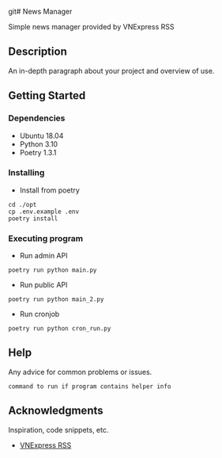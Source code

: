 git# News Manager

Simple news manager provided by VNExpress RSS

## Description

An in-depth paragraph about your project and overview of use.

## Getting Started

### Dependencies

* Ubuntu 18.04
* Python 3.10
* Poetry 1.3.1

### Installing

* Install from poetry
```
cd ./opt
cp .env.example .env
poetry install
```

### Executing program

* Run admin API
```
poetry run python main.py
```

* Run public API
```
poetry run python main_2.py
```

* Run cronjob
```
poetry run python cron_run.py
```

## Help

Any advice for common problems or issues.
```
command to run if program contains helper info
```

## Acknowledgments

Inspiration, code snippets, etc.
* [VNExpress RSS](https://vnexpress.net/rss)
